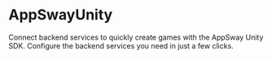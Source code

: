 # AppSwayUnity
Connect backend services to quickly create games with the AppSway Unity SDK. Configure the backend services you need in just a few clicks.

